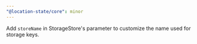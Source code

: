 ```yaml
---
"@location-state/core": minor
---
```


Add `storeName` in StorageStore's parameter to customize the name used for storage keys.
